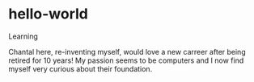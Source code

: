 # hello-world
Learning

Chantal here, re-inventing myself, would love a new carreer after being retired for 10 years!
My passion seems to be computers and I now find myself very curious about their foundation.

